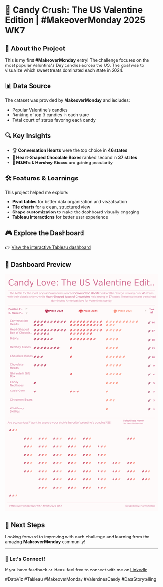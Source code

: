 # 🍬 Candy Crush: The US Valentine Edition | #MakeoverMonday 2025 WK7


## 📌 About the Project
This is my first **#MakeoverMonday** entry! The challenge focuses on the most popular Valentine's Day candies across the US. The goal was to visualize which sweet treats dominated each state in 2024.

## 📊 Data Source
The dataset was provided by **MakeoverMonday** and includes:
- Popular Valentine's candies
- Ranking of top 3 candies in each state
- Total count of states favoring each candy

## 🔍 Key Insights
- 🏆 **Conversation Hearts** were the top choice in **46 states**  
- 🍫 **Heart-Shaped Chocolate Boxes** ranked second in **37 states**  
- 🍪 **M&M’s & Hershey Kisses** are gaining popularity  

## 🛠️ Features & Learnings
This project helped me explore:
- **Pivot tables** for better data organization and viszalisation
- **Tile charts** for a clean, structured view  
- **Shape customization** to make the dashboard visually engaging  
- **Tableau interactions** for better user experience  

## 🎮 Explore the Dashboard
👉 [View the interactive Tableau dashboard](https://rb.gy/xfim2p)

## 📸 Dashboard Preview
![Dashboard ScreenShot](Dashboard_ScrSt.png)
## 🚀 Next Steps
Looking forward to improving with each challenge and learning from the amazing **MakeoverMonday** community!  

---
### 📢 **Let's Connect!**
If you have feedback or ideas, feel free to connect with me on [LinkedIn](https://www.linkedin.com/in/harmandeep/).  

#DataViz #Tableau #MakeoverMonday #ValentinesCandy #DataStorytelling

